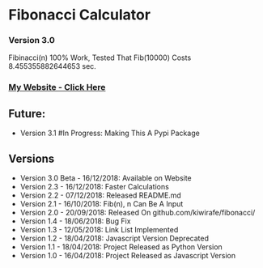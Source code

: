 # Fibonacci Calculator
### Version 3.0
Fibinacci(n)
100% Work, Tested That Fib(10000) Costs 8.455355882644653 sec.

### [My Website - Click Here](https://gnn.datavisdev.com)

## Future:
* Version 3.1 #In Progress: Making This A Pypi Package

## Versions
* Version 3.0 Beta - 16/12/2018: Available on Website
* Version 2.3 - 16/12/2018: Faster Calculations
* Version 2.2 - 07/12/2018: Released README.md
* Version 2.1 - 16/10/2018: Fib(n), n Can Be A Input
* Version 2.0 - 20/09/2018: Released On github.com/kiwirafe/fibonacci/
* Version 1.4 - 18/06/2018: Bug Fix
* Version 1.3 - 12/05/2018: Link List Implemented
* Version 1.2 - 18/04/2018: Javascript Version Deprecated
* Version 1.1 - 18/04/2018: Project Released as Python Version
* Version 1.0 - 16/04/2018: Project Released as Javascript Version
